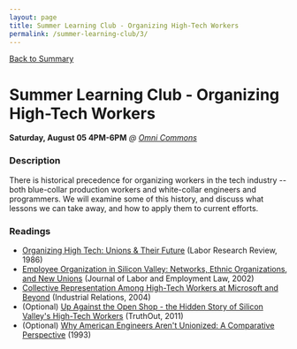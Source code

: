 ```yaml
---
layout: page
title: Summer Learning Club - Organizing High-Tech Workers
permalink: /summer-learning-club/3/
---
```

[Back to Summary](/summer-learning-club/)

# Summer Learning Club - Organizing High-Tech Workers
**Saturday, August 05 4PM-6PM**
*@ [Omni Commons](https://www.google.com/maps?q=4799+Shattuck,+Oakland,+California&oe=utf-8&um=1&ie=UTF-8&sa=X&ved=0ahUKEwiLqOeckfbUAhUJyoMKHbATDGUQ_AUICigB)*

### Description

There is historical precedence for organizing workers in the tech industry -- both blue-collar production workers and white-collar engineers and programmers. We will examine some of this history, and discuss what lessons we can take away, and how to apply them to current efforts.

### Readings
- [Organizing High Tech: Unions & Their Future](http://digitalcommons.ilr.cornell.edu/cgi/viewcontent.cgi?article=1071&context=lrr) (Labor Research Review, 1986)
- [Employee Organization in Silicon Valley: Networks, Ethnic Organizations, and New Unions](http://scholarship.law.upenn.edu/cgi/viewcontent.cgi?article=1118&context=jbl) (Journal of Labor and Employment Law, 2002)
- [Collective Representation Among High-Tech Workers at Microsoft and Beyond](http://onlinelibrary.wiley.com/doi/10.1111/j.0019-8676.2004.00334.x/abstract) (Industrial Relations, 2004)
- (Optional) [Up Against the Open Shop - the Hidden Story of Silicon Valley's High-Tech Workers](www.truth-out.org/news/item/117:up-against-the-open-shop--the-hidden-story-of-silicon-valleys-hightech-workers) (TruthOut, 2011)
- (Optional) [Why American Engineers Aren't Unionized: A Comparative Perspective](http://engagedscholarship.csuohio.edu/cgi/viewcontent.cgi?article=1043&context=clsoc_crim_facpub) (1993)
